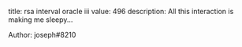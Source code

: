 title: rsa interval oracle iii
value: 496
description: All this interaction is making me sleepy...

Author: joseph#8210
